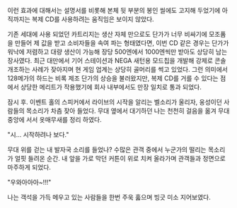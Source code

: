 이런 효과에 대해서는 설명서를 비롯해 본체 뒷 부분의 봉인 씰에도 고지해 두었기에 아직까지는 복제 CD를 사용하려는 움직임은 보이지 않았다. 

기존 세대에 사용 되었던 카트리지는 생산 자체 만으로도 단가가 너무 비싸기에 모조품을 만들어 제 값을 받고 소비자들을 속여 파는 형태였다면, 이번 CD 같은 경우는 단가가 워낙에 저렴하고 대량 생산이 가능해 장당 500엔에서 1000엔씩만 받아도 상당히 남는 장사였다. 
최근 대만에서 기어 스테이션과 NEGA 새턴용 모드칩을 개발해 강제로 콘솔 개조하는 사례가 잦아지며 현 게임 업계는 상당히 골머리를 썩고 있었다. 
그런 의미에서 128메가의 하드는 비록 제조 단가의 상승을 불러왔지만, 복제 CD를 거를 수 있다는 점에서 상당한 메리트가 작용했기에 회사 내부에서도 만장 일치로 통과 되었다. 

잠시 후. 이벤트 홀의 스피커에서 라이브의 시작을 알리는 벨소리가 울리자, 웅성이던 사람들의 목소리가 차츰 잦아 들었다. 
무대 옆에서 대기하던 나는 천천히 걸음을 옮겨 무대 중앙에 서서 옷매무새를 정리 하였다. 

"시... 시작하려나 보다." 

무대 위를 걷는 내 발자국 소리를 들었나? 
수많은 관객 중에서 누군가의 떨리는 목소리가 얼핏 들려온 순간. 
내 앞을 가로 막던 커튼이 위로 치켜 올라가며 관객들과 정면으로 마주하게 되었다. 

"우와아아아~!!!" 

나는 객석을 가득 메우고 있는 사람들을 한번 주욱 훓으며 빙긋 미소 지어보였다. 